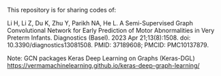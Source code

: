 This repository is for sharing codes of:

Li H, Li Z, Du K, Zhu Y, Parikh NA, He L. A Semi-Supervised Graph Convolutional Network for Early Prediction of Motor Abnormalities in Very Preterm Infants. Diagnostics (Basel). 2023 Apr 21;13(8):1508. doi: 10.3390/diagnostics13081508. PMID: 37189608; PMCID: PMC10137879.

Note: GCN packages
Keras Deep Learning on Graphs (Keras-DGL)
https://vermamachinelearning.github.io/keras-deep-graph-learning/
